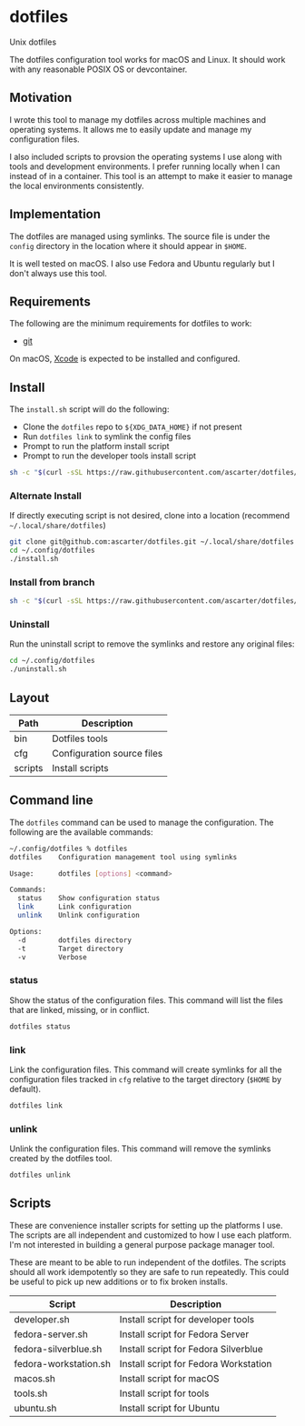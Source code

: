 # dotfiles

Unix dotfiles

The dotfiles configuration tool works for macOS and Linux.
It should work with any reasonable POSIX OS or devcontainer.

## Motivation

I wrote this tool to manage my dotfiles across multiple machines and operating systems.
It allows me to easily update and manage my configuration files.

I also included scripts to provsion the operating systems I use along with tools and development environments.
I prefer running locally when I can instead of in a container.
This tool is an attempt to make it easier to manage the local environments consistently.

## Implementation

The dotfiles are managed using symlinks. The source file is under the `config` directory in the location where it should appear in `$HOME`.

It is well tested on macOS. I also use Fedora and Ubuntu regularly but I don't always use this tool.

## Requirements

The following are the minimum requirements for dotfiles to work:

- [git](https://git-scm.com/download/linux)

On macOS, [Xcode](https://itunes.apple.com/us/app/xcode/id497799835?mt=12) is expected to be installed and configured.

## Install

The `install.sh` script will do the following:
* Clone the `dotfiles` repo to `${XDG_DATA_HOME}` if not present
* Run `dotfiles link` to symlink the config files
* Prompt to run the platform install script
* Prompt to run the developer tools install script

```sh
sh -c "$(curl -sSL https://raw.githubusercontent.com/ascarter/dotfiles/main/install.sh)"
```

### Alternate Install

If directly executing script is not desired, clone into a location (recommend `~/.local/share/dotfiles`)

```sh
git clone git@github.com:ascarter/dotfiles.git ~/.local/share/dotfiles
cd ~/.config/dotfiles
./install.sh
```

### Install from branch

```sh
sh -c "$(curl -sSL https://raw.githubusercontent.com/ascarter/dotfiles/main/install.sh)" -s -- -b <branch>
```

### Uninstall

Run the uninstall script to remove the symlinks and restore any original files:

```sh
cd ~/.config/dotfiles
./uninstall.sh
```

## Layout

| Path    | Description                |
| ------- | -------------------------- |
| bin     | Dotfiles tools             |
| cfg     | Configuration source files |
| scripts | Install scripts            |

## Command line

The `dotfiles` command can be used to manage the configuration. The following are the available commands:

```sh
~/.config/dotfiles % dotfiles
dotfiles  	Configuration management tool using symlinks

Usage:    	dotfiles [options] <command>

Commands:
  status  	Show configuration status
  link    	Link configuration
  unlink  	Unlink configuration

Options:
  -d      	dotfiles directory
  -t      	Target directory
  -v      	Verbose
```

### status

Show the status of the configuration files. This command will list the files that are linked, missing, or in conflict.

```sh
dotfiles status
```

### link

Link the configuration files. This command will create symlinks for all the configuration files tracked in `cfg` relative to the target directory (`$HOME` by default).

```sh
dotfiles link
```

### unlink

Unlink the configuration files. This command will remove the symlinks created by the dotfiles tool.

```sh
dotfiles unlink
```

## Scripts

These are convenience installer scripts for setting up the platforms I use.
The scripts are all independent and customized to how I use each platform.
I'm not interested in building a general purpose package manager tool.

These are meant to be able to run independent of the dotfiles.
The scripts should all work idempotently so they are safe to run repeatedly. This could be useful to pick up new additions or to fix broken installs.

| Script                | Description                           |
| --------------------- | ------------------------------------- |
| developer.sh          | Install script for developer tools    |
| fedora-server.sh      | Install script for Fedora Server      |
| fedora-silverblue.sh  | Install script for Fedora Silverblue  |
| fedora-workstation.sh | Install script for Fedora Workstation |
| macos.sh              | Install script for macOS              |
| tools.sh              | Install script for tools              |
| ubuntu.sh             | Install script for Ubuntu             |
